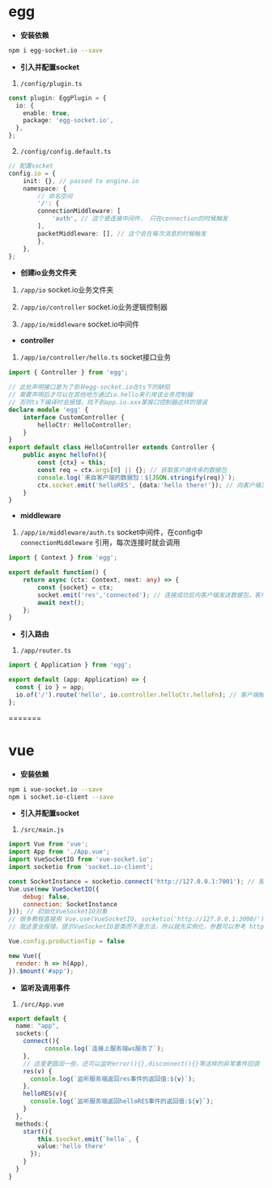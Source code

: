 # egg

* **安装依赖**

```bash
npm i egg-socket.io --save
```

* **引入并配置socket**

1. `/config/plugin.ts`

```typescript
const plugin: EggPlugin = {
  io: {
    enable: true,
    package: 'egg-socket.io',
  },
};
```

2. `/config/config.default.ts`

```typescript
// 配置socket
config.io = {
    init: {}, // passed to engine.io
    namespace: {
        // 命名空间
        '/': {
        connectionMiddleware: [
            'auth', // 这个是连接中间件， 只在connection的时候触发
        ],
        packetMiddleware: [], // 这个会在每次消息的时候触发
        },
    },
};
```

* **创建io业务文件夹**

1. `/app/io` socket.io业务文件夹

2. `/app/io/controller` socket.io业务逻辑控制器

3. `/app/io/middleware` socket.io中间件

* **controller**

1. `/app/io/controller/hello.ts` socket接口业务

```typescript
import { Controller } from 'egg';

// 此处声明接口是为了弥补egg-socket.io在ts下的缺陷
// 需要声明后才可以在其他地方通过io.hello来引用该业务控制器
// 否则ts下编译时会报错，找不到app.io.xxx某接口控制器这样的错误
declare module 'egg' {
    interface CustomController {
        helloCtr: HelloController;
    }
}
export default class HelloController extends Controller {
    public async helloFn(){
        const {ctx} = this;
        const req = ctx.args[0] || {}; // 获取客户端传来的数据包
        console.log(`来自客户端的数据包：${JSON.stringify(req)}`);
        ctx.socket.emit('helloRES', {data:'hello there!'}); // 向客户端发送数据包，客户端需要监听helloRES事件
    }
}
```

* **middleware**

1. `/app/io/middleware/auth.ts` socket中间件，在config中 `connectionMiddleware` 引用，每次连接时就会调用

```typescript
import { Context } from 'egg';

export default function() {
    return async (ctx: Context, next: any) => {
        const {socket} = ctx;
        socket.emit('res','connected'); // 连接成功后向客户端发送数据包，客户端需要监听res事件
        await next();
    };
}
```

* **引入路由**

1. `/app/router.ts`

```typescript
import { Application } from 'egg';

export default (app: Application) => {
  const { io } = app;
  io.of('/').route('hello', io.controller.helloCtr.helloFn); // 客户端触发远端hello事件，服务端即可调用helloFn业务控制器事件
};
```

=======

# vue

* **安装依赖**

```bash
npm i vue-socket.io --save
npm i socket.io-client --save
```

* **引入并配置socket**

1. `/src/main.js`

```javascript
import Vue from 'vue';
import App from './App.vue';
import VueSocketIO from 'vue-socket.io';
import socketio from 'socket.io-client';

const SocketInstance = socketio.connect('http://127.0.0.1:7001'); // 服务端ip地址及端口
Vue.use(new VueSocketIO({
    debug: false,
    connection: SocketInstance
})); // 初始化VueSocketIO对象
// 很多教程直接用 Vue.use(VueSocketIO, socketio('http://127.0.0.1:3000/'), store);
// 我这里会报错，提示VueSocketIO是类而不是方法，所以就先实例化，参数可以参考 https://www.npmjs.com/package/vue-socket.io

Vue.config.productionTip = false

new Vue({
  render: h => h(App),
}).$mount('#app');
```

* **监听及调用事件**

1. `/src/App.vue`

```typescript
export default {
  name: "app",
  sockets:{
    connect(){
          console.log(`连接上服务端ws服务了`);
    },
    // 这里更圆润一些，还可以监听error(){},disconnect(){}等这样的异常事件回调
    res(v) {
      console.log(`监听服务端返回res事件的返回值:${v}`);
    },
    helloRES(v){
      console.log(`监听服务端返回helloRES事件的返回值:${v}`);
    }
  },
  methods:{
    start(){
        this.$socket.emit(`hello`, {
        value:'hello there'
      });
    }
  }
}
```
